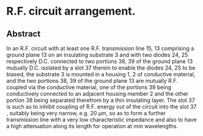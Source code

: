 # R.F. circuit arrangement.

## Abstract
In an R.F. circuit with at least one R.F. transmission line 15, 13 comprising a ground plane 13 on an insulating substrate 3 and with two diodes 24, 25 respectively D.C. connected to two portions 38, 39 of the ground plane 13 mutually D.C. isolated by a slot 37 therein to enable the diodes 24, 25 to be biased, the substrate 3 is mounted in a housing 1, 2 of conductive material, and the two portions 38, 39 of the ground plane 13 are mutually R.F. coupled via the conductive material, one of the portions 39 being conductively connected to an adjacent housing member 2 and the other portion 38 being separated therefrom by a thin insulating layer. The slot 37 is such as to inhibit coupling of R.F. energy out of the circuit into the slot 37 , suitably being very narrow, e.g. 20 µm, so as to form a further transmission line with a very low characteristic impedance and also to have a high attenuation along its length for operation at mm wavelengths.